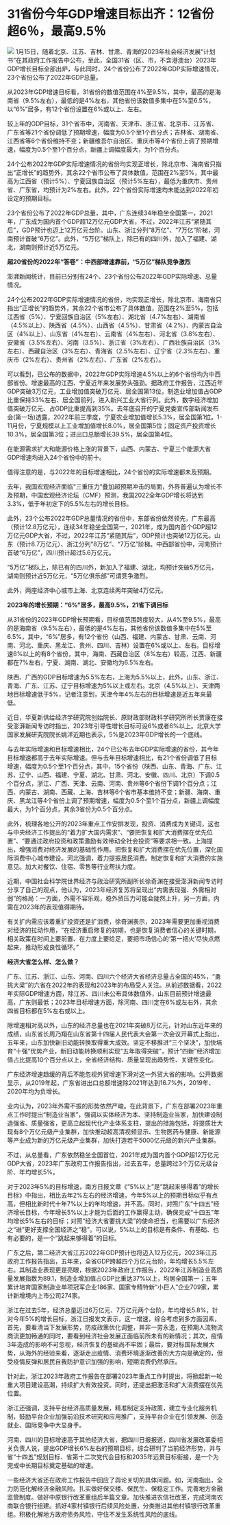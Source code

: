 # 31省份今年GDP增速目标出齐：12省份超6％，最高9.5％

![](https://inews.gtimg.com/newsapp_bt/0/15612881748/1000)
1月15日，随着北京、江苏、吉林、甘肃、青海的2023年社会经济发展“计划书”在其政府工作报告中公布，至此，全国31省（区、市，不含港澳台）2023年GDP增长目标全部出炉，与此同时，24个省份公布了2022年GDP实际增速情况，23个省份公布了2022年GDP总量。

从2023年GDP增速目标看，31省份的数值范围在4%至9.5%，其中，最高的是海南省（9.5%左右），最低的是4%左右，其他省份该数值多集中在5%至6.5%，以“6%”居多，有12个省份设置在6%或以上、左右。

较上年的GDP目标，31个省市中，河南省、天津市、浙江省、北京市、江苏省、广东省等21个省份调低了预期增速，幅度为0.5个至1个百分点；吉林省、湖南省、江西省等6个省份维持不变；新疆维吾尔自治区、重庆市等4个省份上调了预期增速，幅度为0.5个至1个百分点，新疆上调幅度最大，为1个百分点。

24个公布2022年GDP实际增速情况的省份均实现正增长，除北京市、海南省只指出“正增长”的趋势外，其余22个省市公布了具体数值，范围在2%至5%，其中最高为江西省（预计5%）、宁夏回族自治区（预计5%左右），最低为重庆市、贵州省、广东省，均预计为2%左右。此外，22个省份实际增速均未能达到2022年初设定的预期目标。

23个省份公布了2022年GDP总量，其中，广东连续34年稳坐全国第一，2021年，广东成为国内首个GDP超12万亿元GDP大省，不过，2022年江苏“紧随其后”，GDP预计也迈上12万亿元台阶。山东、浙江分列“8万亿”、“7万亿”阶梯，河南预计首破“6万亿”。此外，“5万亿”梯队上，除已有的四川外，加入了福建、湖北，湖南则预计近5万亿元。

**超20省份的2022年“答卷”：中西部增速靠前，“5万亿”梯队竞争激烈**

澎湃新闻统计，目前已分别有24个、23个省份公布2022年GDP实际增速、总量情况。

24个公布2022年GDP实际增速情况的省份，均实现正增长，除北京市、海南省只指出“正增长”的趋势外，其余22个省市公布了具体数值，范围在2%至5%，包括江西省（5%）、宁夏回族自治区（5%左右）、湖北省（4.7%左右）、湖南省（4.5%以上）、陕西省（4.5%）、山西省（4.5%）、甘肃省（4.2%）、内蒙古自治区（4%以上）、山东省（4%左右）、云南省（4%左右）、河北省（3.8%左右）、安徽省（3.5%左右）、河南（3.5%）、浙江省（3%左右）、广西壮族自治区（3%左右）、西藏自治区（3%左右）、青海省（2.5%左右）、辽宁省（2.3%左右）、重庆市（2%左右）、贵州省（2%左右）、广东省（2%左右）。

可以看到，已公布的数据中，2022年GDP实际增速4.5%以上的6个省份均为中西部省份。增速最高的江西、宁夏近年来发展势头强劲。据政府工作报告，江西近年GDP突破3万亿元，工业增加值突破万亿元、居全国第13位，制造业增加值占GDP比重保持33%左右、居全国前列，进入新兴工业大省行列。此外，数字经济增加值突破万亿元、占GDP比重提高到35%。去年底召开的宁夏党委宣传部新闻发布会(第一场)透露，2022年前三季度，宁夏农业增加值增长5.3%，居全国第1位。1-11月份，宁夏规模以上工业增加值增长8.0%，居全国第5位；固定资产投资增长10.3%，居全国第3位；进出口总额增长39.5%，居全国第4位。

在能源需求扩大和能源价格上涨的背景下，山西、内蒙古、宁夏三个能源大省GDP增速均进入24个省份中的前十。

值得注意的是，与2022年的目标增速相比，24个省份的实际增速都未及预期。

去年，我国宏观经济面临“三重压力”叠加超预期冲击的局面，外界普遍认为增长不及预期，中国宏观经济论坛（CMF）预测，我国2022全年GDP增长将达到3.3%，低于年初定下的5.5%左右的增长目标。

此外，23个公布2022年GDP总量情况的省份中，东部省份依然领先，广东最高（预计12.8万亿元），连续34年稳坐全国第一，2021年，成为国内首个GDP超12万亿元GDP大省，不过，2022年江苏“紧随其后”，GDP预计也突破12万亿元。山东（预计8.7万亿元）、浙江分列“8万亿”、“7万亿”阶梯。中西部省份中，河南预计首破“6万亿”，四川预计超过5.6万亿元。

“5万亿”梯队上，除已有的四川外，新加入了福建、湖北，均预计突破5万亿元，湖南则预计近5万亿元，“5万亿俱乐部”可谓竞争激烈。

此外，两座经济中心城市上海、北京连续两年突破4万亿元。

**2023年的增长预期：“6%”居多，最高9.5%，21省下调目标**

从31省份的2023年GDP增长预期看，目标值范围跨度较大，从4%至9.5%，最高的是海南省（9.5%左右），最低的是4%左右，其他省份该数值多集中在5%至6.5%，其中，“6%”居多，有12个省份（山西、福建、内蒙古、甘肃、云南、河南、河北、重庆、黑龙江、贵州、四川、吉林）设置在6%或以上、左右。目标增速6%以上的有8个省份，其中，海南、西藏自治区（8%左右）较高，江西、新疆都在7%左右，宁夏、湖南、湖北、安徽均为6.5%左右。

陕西、广西的GDP目标增速为5.5%左右，上海为5.5%以上，此外，山东、浙江、青海、广东、江苏、辽宁目标增速为5%以上或左右。北京（4.5%以上）、天津两地目标增速低于5%，记者注意到，天津今年4%左右的目标增速是近五年来最低。

近日，华夏新供给经济学研究院创始院长、原财政部财政科学研究所所长贾康在接受澎湃新闻专访时指出，2023年引导性增长目标可设6%或者6%以上。北京大学国家发展研究院院长姚洋近期也表示，5%是2023年GDP增长的一个底线。

与去年实际增速和目标增速相比，24个已公布去年GDP实际增速的省份，其今年目标增速都高于去年实际增速。但与去年目标增速相比，有21个省份调低了目标增速，幅度为0.5个至1个百分点，其中，15个省份（陕西、山东、青海、广东、江苏、辽宁、山西、福建、宁夏、湖北、甘肃、河北、安徽、四川、北京）下调0.5个百分点，浙江、广西、天津、云南、河南、贵州等6个省份下调1个百分点；江西、内蒙古、湖南、西藏、上海、吉林等6个省市基本维持不变；新疆、海南、重庆、黑龙江等4个省份上调了预期增速，幅度为0.5个至1个百分点，新疆上调幅度最大，为1个百分点，其余3省份为0.5个百分点。

此外，梳理各地公开的2023年重点工作安排发现，投资、消费成为关键词，这也与中央经济工作提出的“着力扩大国内需求”、“要把恢复和扩大消费摆在优先位置”、“要通过政府投资和政策激励有效带动全社会投资”等要求相一致。上海提出，增强消费对经济发展的基础性作用。把恢复和扩大消费摆在优先位置，深化国际消费中心城市建设。河北强调，着力提振居民消费。制定恢复和扩大消费的实施意见。加大对餐饮、住宿、零售等行业帮扶力度。

近期，中国社会科学院世界经济与政治研究所副所长徐奇渊在接受澎湃新闻专访时分享了自己的观点，他认为，2023年经济复苏将呈现出“内需表现强、外需相对弱”的格局：一方面，外需不容乐观，稳外贸压力可能会陡然上升，另一方面，内需在2023年的表现值得期待。

有关扩内需应该着重扩投资还是扩消费，徐奇渊表示，2023年需要更加重视消费对经济的拉动作用，“在经济重启修复的初期，也是恢复消费者信心的关键时期，相关政策在时间上要前置、在力度上要给足，要把市场信心的‘第一把火’尽快点燃起来，推动形成良性循环。”

**经济大省怎么样、怎么做？**

广东、江苏、浙江、山东、河南、四川六个经济大省经济总量占全国的45%，“勇挑大梁”的六省在2022年的表现和2023年的布局受人关注。从前述数据看，2022年实际GDP增速方面，除江苏、四川未公布具体数值外，山东目前预计增速最高，广东则最低；2023年目标增速方面，除河南、四川定在6%或左右外，其余四省目标都在5%左右或以上。

除增速相对高以外，山东的经济总量也在2021年突破8万亿元，针对山东近年来的成绩，山东省长周乃翔在山东省第十四届人民代表大会第一次会议开幕式上指出，五年来，山东加快新旧动能转换取得重大成效。坚定不移推进“三个坚决”，加快培育“十强”优势产业，新旧动能转换顺利实现“五年取得突破”，预计“四新”经济增加值占比提高10个百分点以上，全省经济结构、质量呈现出趋势性、关键性变化。

广东经济增速趋缓的背后不能忽视外贸增速下滑对这一外贸大省的影响。公开数据显示，从2019年起，广东省进出口总额增速除2021年达到16.7%外，2019年、2020年均为负增长。

业内认为，2023年外需不振的形势依然严峻。在此背景下，广东在部署2023年重点工作时提出“制造业当家”，强调以实体经济为本、坚持制造业当家，加快建设制造强省、质量强省，更高立起现代化产业体系支柱，提出的措施包括，将提质壮大现有8个万亿元级产业集群，加快推动超高清视频显示、生物医药与健康、新能源等产业成为新的万亿元级产业集群，加快打造若干5000亿元级的新兴产业集群。

不过，从总量看，广东依然稳坐全国首位，2021年成为国内首个GDP超12万亿元GDP大省，2023年广东政府工作报告指出，过去五年，总量跨过3个万亿元级台阶、年均增长5%。

对于2023年5%的目标增速，南方日报文章《“5%以上”是“跳起来够得着”的增长目标》中指出，相比去年2%左右的经济增速，今年5%以上的预期目标似乎有点高，但相比新时代十年7%以上的年均增速，并不高。同时，对照广东“十四五”经济增长目标，今年增长5%以上才能为后面的工作赢得主动，确保完成“十四五”年均增长5%左右的目标；对照“经济大省要挑大梁”的使命担当，也需要以广东经济之“进”更好支撑全国经济之“稳”。可以说，5%以上的目标是有条件、有基础、也有必要的，是一个“跳起来够得着”的目标。

广东之后，第二经济大省江苏2022年GDP预计也将迈入12万亿元，2023年江苏政府工作报告指出，五年来，全省GDP跨越四个万亿元台阶，年均增长5.5%左右。其制造业表现更是亮眼，根据2023年政府工作报告，2022年江苏制造业高质量发展指数为89.1，制造业增加值占GDP比重达37%以上，均居全国第一；五年累计培育国家制造业单项冠军企业186家、国家专精特新“小巨人”企业709家，累计新增境内上市公司274家。

浙江在过去5年，经济总量迈过6万亿元、7万亿元两个台阶，年均增长5.8%，针对今年5%的增长目标，浙江日报发文表示，这一增速，综合考虑到多方面因素，首先，要看清当下发展形势，防疫政策优化调整，并非一劳永逸，在预期人流物流商流更加畅通的同时，要看到经济社会发展正面临前所未有的新情况；其次，疫情3年造成的影响不可忽视，经济恢复的基础尚不牢固；最后，要对标国际发展大势，从海外的经验来看，逐渐走出疫情、消费环境逐渐改善的大方向是确定的，但受疫情反弹和居民自我防护意识加强的影响，短期消费仍然承压。

针对此，浙江2023年政府工作报告在部署2023年重点工作时提出，将掀起新一轮重大项目建设高潮，持续扩大有效投资。同时，还提出把激活和扩大消费摆在优先位置。

浙江还强调，支持平台经济高质量发展，精准制定支持政策，建立专业化服务机制，鼓励平台企业加强前沿技术研究和应用推广，支持平台企业在引领发展、创造就业、国际竞争中大显身手。

河南、四川的目标增速高于其他经济大省，据四川日报报道，四川省发展改革委相关负责人说，提出GDP增长6%左右的预期目标，综合研判了当前经济形势，并与省“十四五”规划目标、省第十二次党代会目标和2035年远景目标衔接，是一个为完成中长期目标奠定基础的增速。

一些经济大省还在政府工作报告中回应了舆论关切的具体问题。如，河南指出，全力防范化解经济金融风险。扎实做好保交楼、保民生、保稳定工作。完善地方金融监管制度。做好中原银行改革重组后半篇文章。加快推进农信社改革，完成河南农商联合银行组建。抓好4家村镇银行后续风险处置，分类推进其他村镇银行改革重组。积极化解地方政府债务风险，守住不发生系统性风险的底线。

